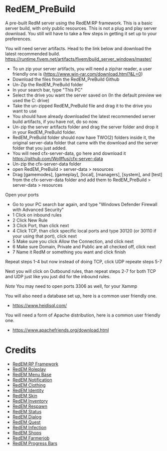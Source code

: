 # RedEM_PreBuild
A pre-built RedM server using the RedEM:RP framework. This is a basic server build, with only public resources. 
This is not a plug and play server download. You still will have to take a few steps in getting it set up to your preferences. 

You will need server artifacts. Head to the link below and download the latest recommended build.
https://runtime.fivem.net/artifacts/fivem/build_server_windows/master/

- To un zip your server artifacts, you will need a zip/rar reader, a user friendly one is (https://www.win-rar.com/download.html?&L=0)
- Download the files from the RedEM_PreBuild Github
- Un-Zip the RedEM_PreBuild folder
- In your search bar, type "This PC" 
- Select the drive you want the server saved on (In the default preview we used the C: drive)
- Take the un-zipped RedEM_PreBuild file and drag it to the drive you want to use
- You should have already downloaded the latest recommended server build artifacts, if you have not, do so now. 
- Un-zip the server artifacts folder and drag the server folder and drop it in your RedEM_PreBuild folder. 
- RedEM_PreBuild folder should now have TWO(2) folders inside it, the original server-data folder that came with the download
  and the server folder that you just added.
- You will need cfx-server-data, go here and download it https://github.com/Wollffus/cfx-server-data
- Un-zip the cfx-server-data folder
- open RedEM_PreBuild > server-data > resources
- Drag [gamemodes], [gameplay], [local], [managers], [system], and [test] from the cfx-server-data folder and add them to RedEM_PreBuild > server-data > resources

Open your ports
 - Go to your PC search bar again, and type "Windows Defender Firewall with Advanced Security"
 - 1 Click on inbound rules
 - 2 Click New Rule
 - 3 Click Port, than click next
 - 4 Click TCP, than click specific local ports and type 30120 (or 30110 if your using that port), click next
 - 5 Make sure you click Allow the Connection, and click next
 - 6 Make sure Domain, Private and Public are all checked off, click next
 - 7 Name it RedM or something you want and click finish

Repeat steps 1-4 but now instead of doing TCP, click UDP
repeate steps 5-7 

Next you will click on Outbound rules, than repeat steps 2-7 for both TCP and UDP just like you just did for the inbound rules. 

*Note* You may need to open ports 3306 as well, for your Xammp

You will also need a database set up, here is a common user friendly one. 
- https://www.heidisql.com/

You will need a form of Apache distribution, here is a common user friendly one. 
- https://www.apachefriends.org/download.html


# Credits

- [RedEM:RP Framework](https://github.com/RedEM-RP)
- [RedEM Roleplay](https://github.com/RedEM-RP/redem_roleplay)
- [RedEM Menu Base](https://github.com/RedEM-RP/redemrp_menu_base)
- [RedEM Notification](https://github.com/Ktos93/redemrp_notification)
- [RedEM Clothing](https://github.com/RedEM-RP/redemrp_clothing)
- [RedEM Identity](https://github.com/RedEM-RP/redemrp_identity)
- [RedEM Skin](https://github.com/RedEM-RP/redemrp_skin)
- [RedEM Inventory](https://github.com/RedEM-RP/redemrp_inventory)
- [RedEM Respawn](https://github.com/RedEM-RP/redemrp_respawn)
- [RedEM Status](https://github.com/RedEM-RP/redemrp_status)
- [RedEM Dialog](https://github.com/RedEM-RP/redemrp_dialog)
- [RedEM Quest](https://github.com/RedEM-RP/redemrp_quests)
- [RedEM Infection](https://github.com/RedEM-RP/redemrp_infection)
- [RedEM Shops](https://github.com/RedEM-RP/redemrp_shops)
- [RedEM Farmerjob](https://github.com/RedEM-RP/redemrp_farmerjob)
- [RedEM Progress Bars](https://github.com/RedEM-RP/redemrp_progressbars)
